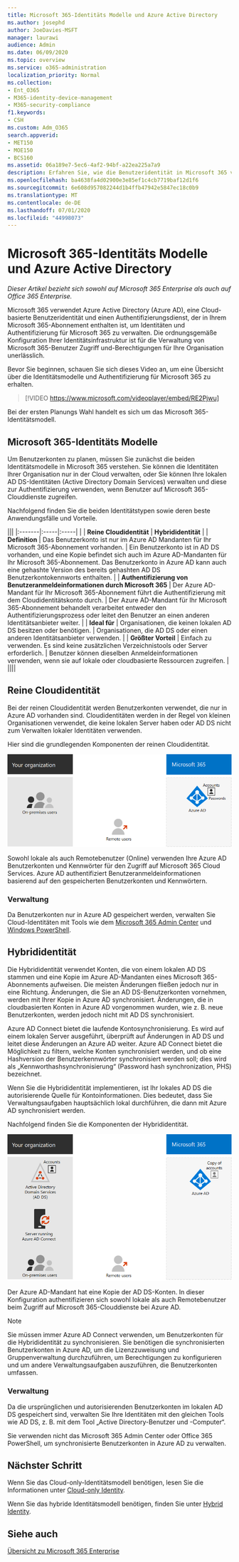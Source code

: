 ```yaml
---
title: Microsoft 365-Identitäts Modelle und Azure Active Directory
ms.author: josephd
author: JoeDavies-MSFT
manager: laurawi
audience: Admin
ms.date: 06/09/2020
ms.topic: overview
ms.service: o365-administration
localization_priority: Normal
ms.collection:
- Ent_O365
- M365-identity-device-management
- M365-security-compliance
f1.keywords:
- CSH
ms.custom: Adm_O365
search.appverid:
- MET150
- MOE150
- BCS160
ms.assetid: 06a189e7-5ec6-4af2-94bf-a22ea225a7a9
description: Erfahren Sie, wie die Benutzeridentität in Microsoft 365 verwaltet wird.
ms.openlocfilehash: ba4638fa4d02900e3e85ef1c4cb7719baf12d1f6
ms.sourcegitcommit: 6e608d957082244d1b4ffb47942e5847ec18c0b9
ms.translationtype: MT
ms.contentlocale: de-DE
ms.lasthandoff: 07/01/2020
ms.locfileid: "44998073"
---
```

# <a name="microsoft-365-identity-models-and-azure-active-directory"></a>Microsoft 365-Identitäts Modelle und Azure Active Directory

*Dieser Artikel bezieht sich sowohl auf Microsoft 365 Enterprise als auch auf Office 365 Enterprise.*

Microsoft 365 verwendet Azure Active Directory (Azure AD), eine Cloud-basierte Benutzeridentität und einen Authentifizierungsdienst, der in Ihrem Microsoft 365-Abonnement enthalten ist, um Identitäten und Authentifizierung für Microsoft 365 zu verwalten. Die ordnungsgemäße Konfiguration Ihrer Identitätsinfrastruktur ist für die Verwaltung von Microsoft 365-Benutzer Zugriff und-Berechtigungen für Ihre Organisation unerlässlich.

Bevor Sie beginnen, schauen Sie sich dieses Video an, um eine Übersicht über die Identitätsmodelle und Authentifizierung für Microsoft 365 zu erhalten.

> [!VIDEO https://www.microsoft.com/videoplayer/embed/RE2Pjwu]

Bei der ersten Planungs Wahl handelt es sich um das Microsoft 365-Identitätsmodell.

## <a name="microsoft-365-identity-models"></a>Microsoft 365-Identitäts Modelle

Um Benutzerkonten zu planen, müssen Sie zunächst die beiden Identitätsmodelle in Microsoft 365 verstehen. Sie können die Identitäten Ihrer Organisation nur in der Cloud verwalten, oder Sie können Ihre lokalen AD DS-Identitäten (Active Directory Domain Services) verwalten und diese zur Authentifizierung verwenden, wenn Benutzer auf Microsoft 365-Clouddienste zugreifen.  

Nachfolgend finden Sie die beiden Identitätstypen sowie deren beste Anwendungsfälle und Vorteile.

|||
|:-------|:-----|:-----|
|  | **Reine Cloudidentität** | **Hybrididentität** |
| **Definition** | Das Benutzerkonto ist nur im Azure AD Mandanten für Ihr Microsoft 365-Abonnement vorhanden. | Ein Benutzerkonto ist in AD DS vorhanden, und eine Kopie befindet sich auch im Azure AD-Mandanten für Ihr Microsoft 365-Abonnement. Das Benutzerkonto in Azure AD kann auch eine gehashte Version des bereits gehashten AD DS Benutzerkontokennworts enthalten. |
| **Authentifizierung von Benutzeranmeldeinformationen durch Microsoft 365** | Der Azure AD-Mandant für Ihr Microsoft 365-Abonnement führt die Authentifizierung mit dem Cloudidentitätskonto durch. | Der Azure AD-Mandant für Ihr Microsoft 365-Abonnement behandelt verarbeitet entweder den Authentifizierungsprozess oder leitet den Benutzer an einen anderen Identitätsanbieter weiter. |
| **Ideal für** | Organisationen, die keinen lokalen AD DS besitzen oder benötigen. | Organisationen, die AD DS oder einen anderen Identitätsanbieter verwenden. |
| **Größter Vorteil** | Einfach zu verwenden. Es sind keine zusätzlichen Verzeichnistools oder Server erforderlich. | Benutzer können dieselben Anmeldeinformationen verwenden, wenn sie auf lokale oder cloudbasierte Ressourcen zugreifen. |
||||

## <a name="cloud-only-identity"></a>Reine Cloudidentität

Bei der reinen Cloudidentität werden Benutzerkonten verwendet, die nur in Azure AD vorhanden sind. Cloudidentitäten werden in der Regel von kleinen Organisationen verwendet, die keine lokalen Server haben oder AD DS nicht zum Verwalten lokaler Identitäten verwenden. 

Hier sind die grundlegenden Komponenten der reinen Cloudidentität.
 
![Grundlegende Komponenten der reinen Cloud-Identität](./media/about-office-365-identity/cloud-only-identity.png)

Sowohl lokale als auch Remotebenutzer (Online) verwenden Ihre Azure AD Benutzerkonten und Kennwörter für den Zugriff auf Microsoft 365 Cloud Services. Azure AD authentifiziert Benutzeranmeldeinformationen basierend auf den gespeicherten Benutzerkonten und Kennwörtern.

### <a name="administration"></a>Verwaltung
Da Benutzerkonten nur in Azure AD gespeichert werden, verwalten Sie Cloud-Identitäten mit Tools wie dem [Microsoft 365 Admin Center](https://admin.microsoft.com) und [Windows PowerShell](https://docs.microsoft.com/office365/enterprise/powershell/manage-user-accounts-and-licenses-with-office-365-powershell). 

## <a name="hybrid-identity"></a>Hybrididentität

Die Hybrididentität verwendet Konten, die von einem lokalen AD DS stammen und eine Kopie im Azure AD-Mandanten eines Microsoft 365-Abonnements aufweisen. Die meisten Änderungen fließen jedoch nur in eine Richtung. Änderungen, die Sie an AD DS-Benutzerkonten vornehmen, werden mit Ihrer Kopie in Azure AD synchronisiert. Änderungen, die in cloudbasierten Konten in Azure AD vorgenommen wurden, wie z. B. neue Benutzerkonten, werden jedoch nicht mit AD DS synchronisiert.

Azure AD Connect bietet die laufende Kontosynchronisierung. Es wird auf einem lokalen Server ausgeführt, überprüft auf Änderungen in AD DS und leitet diese Änderungen an Azure AD weiter. Azure AD Connect bietet die Möglichkeit zu filtern, welche Konten synchronisiert werden, und ob eine Hashversion der Benutzerkennwörter synchronisiert werden soll; dies wird als „Kennworthashsynchronisierung“ (Password hash synchronization, PHS) bezeichnet.

Wenn Sie die Hybrididentität implementieren, ist Ihr lokales AD DS die autorisierende Quelle für Kontoinformationen. Dies bedeutet, dass Sie Verwaltungsaufgaben hauptsächlich lokal durchführen, die dann mit Azure AD synchronisiert werden. 

Nachfolgend finden Sie die Komponenten der Hybrididentität.

![Komponenten der Hybrid Identität](./media/about-office-365-identity/hybrid-identity.png)

Der Azure AD-Mandant hat eine Kopie der AD DS-Konten. In dieser Konfiguration authentifizieren sich sowohl lokale als auch Remotebenutzer beim Zugriff auf Microsoft 365-Clouddienste bei Azure AD.

>[!Note]
>Sie müssen immer Azure AD Connect verwenden, um Benutzerkonten für die Hybrididentität zu synchronisieren. Sie benötigen die synchronisierten Benutzerkonten in Azure AD, um die Lizenzzuweisung und Gruppenverwaltung durchzuführen, um Berechtigungen zu konfigurieren und um andere Verwaltungsaufgaben auszuführen, die Benutzerkonten umfassen.
>

### <a name="administration"></a>Verwaltung

Da die ursprünglichen und autorisierenden Benutzerkonten im lokalen AD DS gespeichert sind, verwalten Sie Ihre Identitäten mit den gleichen Tools wie AD DS, z. B. mit dem Tool „Active Directory-Benutzer und -Computer“. 

Sie verwenden nicht das Microsoft 365 Admin Center oder Office 365 PowerShell, um synchronisierte Benutzerkonten in Azure AD zu verwalten.

## <a name="next-step"></a>Nächster Schritt

Wenn Sie das Cloud-only-Identitätsmodell benötigen, lesen Sie die Informationen unter [Cloud-only Identity](cloud-only-identities.md).

Wenn Sie das hybride Identitätsmodell benötigen, finden Sie unter [Hybrid Identity](plan-for-directory-synchronization.md).


## <a name="see-also"></a>Siehe auch

[Übersicht zu Microsoft 365 Enterprise](https://docs.microsoft.com/microsoft-365/enterprise/microsoft-365-overview)
